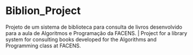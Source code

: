 # Biblion_Project
Projeto de um sistema de biblioteca para consulta de livros desenvolvido para a aula de Algoritmos e Programação da FACENS. | Project for a library system for consulting books developed for the Algorithms and Programming class at FACENS.
